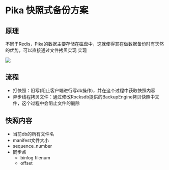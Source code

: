 # Pika 快照式备份方案

## 原理
不同于Redis，Pika的数据主要存储在磁盘中，这就使得其在做数据备份时有天然的优势，可以直接通过文件拷贝实现
实现

![](http://ww4.sinaimg.cn/large/c2cd4307gw1f6m745csxsj20fl0iojss.jpg)
 
## 流程
- 打快照：阻写(阻止客户端进行写db操作)，并在这个过程中获取快照内容
- 异步线程拷贝文件：通过修改Rocksdb提供的BackupEngine拷贝快照中文件，这个过程中会阻止文件的删除

## 快照内容
- 当前db的所有文件名
- manifest文件大小
- sequence_number
- 同步点
    - binlog filenum
    - offset